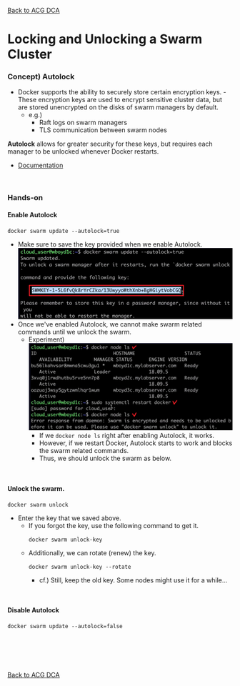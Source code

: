 [Back to ACG DCA](../main.md)

# Locking and Unlocking a Swarm Cluster

### Concept) Autolock
- Docker supports the ability to securely store certain encryption keys. - These encryption keys are used to encrypt sensitive cluster data, but are stored unencrypted on the disks of swarm managers by default.
  - e.g.)
    - Raft logs on swarm managers
    - TLS communication between swarm nodes
 
**Autolock** allows for greater security for these keys, but requires each manager to be unlocked whenever Docker restarts. 
- [Documentation](https://docs.docker.com/engine/swarm/swarm_manager_locking/)


<br>

### Hands-on
#### Enable Autolock
  ```
  docker swarm update --autolock=true
  ```
  - Make sure to save the key provided when we enable Autolock.   
    ![](images/001.png)
  - Once we've enabled Autolock, we cannot make swarm related commands until we unlock the swarm.
    - Experiment)   
      ![](images/002.png)
      - If we ```docker node ls``` right after enabling Autolock, it works.
      - However, if we restart Docker, Autolock starts to work and blocks the swarm related commands.
      - Thus, we should unlock the swarm as below.

<br>

#### Unlock the swarm.
  ```
  docker swarm unlock
  ```
  - Enter the key that we saved above.
    - If you forgot the key, use the following command to get it.
      ```
      docker swarm unlock-key
      ```
    - Additionally, we can rotate (renew) the key.
      ```
      docker swarm unlock-key --rotate
      ```
      - cf.) Still, keep the old key. Some nodes might use it for a while...

<br>

#### Disable Autolock
  ```
  docker swarm update --autolock=false
  ```

<br>

<br><br>

[Back to ACG DCA](../main.md)